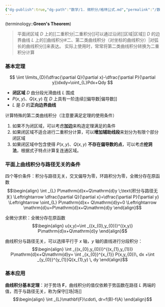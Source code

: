 ```yaml
---
{"dg-publish":true,"dg-path":"数学/1. 微积分/格林公式.md","permalink":"/数学/1. 微积分/格林公式/","dgPassFrontmatter":true,"noteIcon":"","created":"2024-10-17T14:44:03.000+08:00","updated":"2025-04-14T11:45:54.714+08:00"}
---
```



(terminology::**Green's Theorem**)
>平面闭区域 $D$ 上的[[二重积分\|二重积分]]可以通过沿闭[[区域\|区域]] $D$ 的边界曲线 $L$ 上的[[曲线积分#二、第二类曲线积分（对坐标的曲线积分）\|对弧长的曲线积分]]来表达。
>实际上使用时，常常将第二类曲线积分转换为二重积分计算
### 基本定理
$$
\iint \limits_{D}(\dfrac{\partial Q}{\partial x}-\dfrac{\partial P}{\partial y})dxdy=\oint_{L}Pdx+Qdy  
$$

- **闭区域** $D$ 由分段光滑曲线 $L$ 围成
- $P(x,y)$、$Q(x,y)$ 在 $D$ 上具有一阶连续[[偏导数\|偏导数]]
- $L$ 是 $D$ 的**正向边界曲线**


计算特殊的第二类曲线积分（注意要满足定理的使用条件）
1. 如果不为闭区域，可以考虑**加边**来构造定理满足的条件
2. 如果闭区域不适合进行二重积分计算，可以**增加辅助线段**来划分为有限个部分闭区域
3. 如果闭区域中包含使得 $P(x,y)$、$Q(x,y)$ **不存在偏导数的点**，可以考虑**挖洞法**，根据式子特点计算复连通区域。


### 平面上曲线积分与路径无关的条件

四个等价条件：积分与路径无关，交叉偏导为零，环路积分为零，全微分存在原函数
$$\begin{align}
 \int  _{L} P\mathrm{d}x+Q\mathrm{d}y \;\text{积分与路径无关} \Leftrightarrow \dfrac{\partial Q}{\partial x}=\dfrac{\partial P}{\partial y}   \Leftrightarrow \oint_{L} P\mathrm{d}x+ Q\mathrm{d}y=0 \Leftrightarrow \mathrm{d}u=P\mathrm{d}x+Q\mathrm{d}y
\end{align}$$

全微分求积：全微分存在原函数
$$\begin{align}
u(x,y)=\int _{(x_{0},y_{0})}^{(x,y)} P\mathrm{d}x+Q\mathrm{d}y
\end{align}$$

曲线积分与路径无关，可以选择平行于 $x$ 轴，$y$ 轴的直线进行分段积分：
$$\begin{align}
\int _{(x_{0},y_{0})}^{(x_{1},y_{1})} P\mathrm{d}x+Q\mathrm{d}y= \int _{x_{0}}^{x_{1}} P(x,y_{0})\, dx +\int _{y_{0}}^{y_{1}}Q(x_{1},y)  \, dy
\end{align}$$
### 基本应用
**曲线积分基本定理**：对于势场 $\mathbf{F}$，曲线积分的值仅依赖于势函数在路径 $L$ 两端的值，而于与路径无关，称为保守[[场\|场]]
$$\begin{align}
\int  _{L}\mathbf{F}\cdot\, dr=f(B)-f(A) 
\end{align}$$


